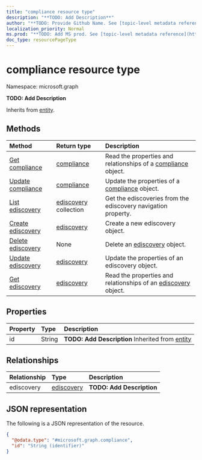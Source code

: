 ```yaml
---
title: "compliance resource type"
description: "**TODO: Add Description**"
author: "**TODO: Provide Github Name. See [topic-level metadata reference](https://msgo.azurewebsites.net/add/document/guidelines/metadata.html#topic-level-metadata)**"
localization_priority: Normal
ms.prod: "**TODO: Add MS prod. See [topic-level metadata reference](https://msgo.azurewebsites.net/add/document/guidelines/metadata.html#topic-level-metadata)**"
doc_type: resourcePageType
---
```


# compliance resource type


Namespace: microsoft.graph

**TODO: Add Description**


Inherits from [entity](../resources/entity.md).

## Methods
|Method|Return type|Description|
|:---|:---|:---|
|[Get compliance](../api/compliance-get.md)|[compliance](../resources/compliance.md)|Read the properties and relationships of a [compliance](../resources/compliance.md) object.|
|[Update compliance](../api/compliance-update.md)|[compliance](../resources/compliance.md)|Update the properties of a [compliance](../resources/compliance.md) object.|
|[List ediscovery](../api/compliance-list-ediscovery.md)|[ediscovery](../resources/ediscovery.md) collection|Get the ediscoveries from the ediscovery navigation property.|
|[Create ediscovery](../api/compliance-post-ediscovery.md)|[ediscovery](../resources/ediscovery.md)|Create a new ediscovery object.|
|[Delete ediscovery](../api/compliance-delete-ediscovery.md)|None|Delete an [ediscovery](../resources/ediscovery.md) object.|
|[Update ediscovery](../api/compliance-update-ediscovery.md)|[ediscovery](../resources/ediscovery.md)|Update the properties of an ediscovery object.|
|[Get ediscovery](../api/ediscovery-get.md)|[ediscovery](../resources/ediscovery.md)|Read the properties and relationships of an [ediscovery](../resources/ediscovery.md) object.|

## Properties
|Property|Type|Description|
|:---|:---|:---|
|id|String|**TODO: Add Description** Inherited from [entity](../resources/entity.md)|

## Relationships
|Relationship|Type|Description|
|:---|:---|:---|
|ediscovery|[ediscovery](../resources/ediscovery.md)|**TODO: Add Description**|

## JSON representation
The following is a JSON representation of the resource.
<!-- {
  "blockType": "resource",
  "keyProperty": "id",
  "@odata.type": "microsoft.graph.compliance",
  "baseType": "microsoft.graph.entity",
  "openType": false
}
-->
``` json
{
  "@odata.type": "#microsoft.graph.compliance",
  "id": "String (identifier)"
}
```

